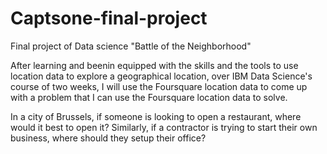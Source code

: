 # Captsone-final-project
Final project of Data science "Battle of the Neighborhood"

After learning and beenin equipped with the skills and the tools to use location data to explore a geographical location, over IBM Data Science's course of two weeks, I will use the Foursquare location data to come up with a problem that I can use the Foursquare location data to solve. 

In a city of Brussels, if someone is looking to open a restaurant, where would it best to open it? Similarly, if a contractor is trying to start their own business, where should they setup their office?

